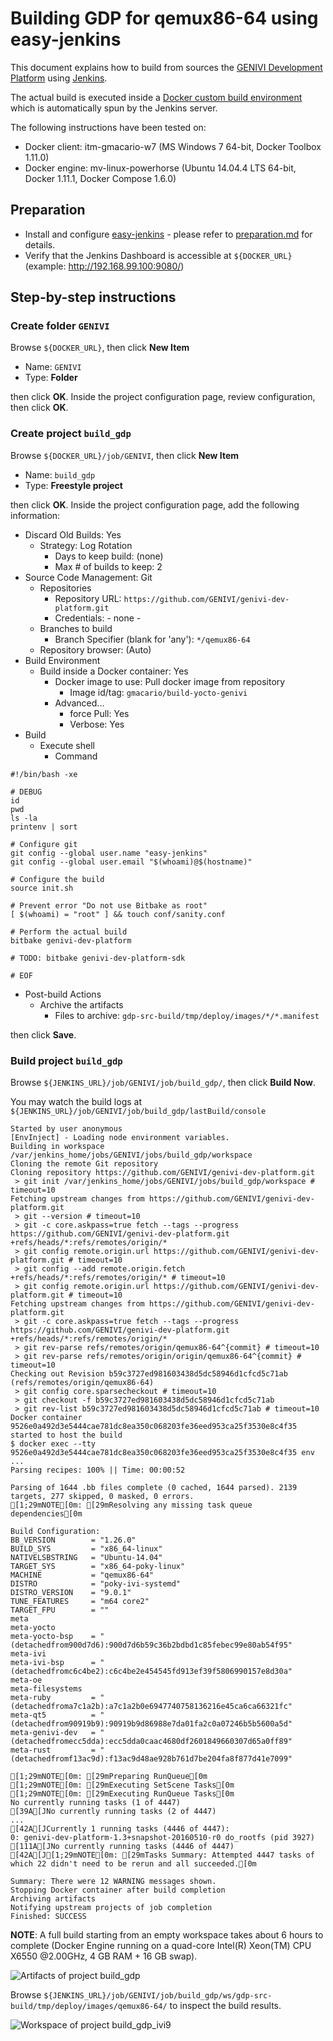 # Building GDP for qemux86-64 using easy-jenkins

<!-- (2016-05-10 11:00 CEST) -->

This document explains how to build from sources the [GENIVI Development Platform](https://at.projects.genivi.org/wiki/x/aoCw) using [Jenkins](https://jenkins.io/).

The actual build is executed inside a [Docker custom build environment](https://wiki.jenkins-ci.org/display/JENKINS/CloudBees+Docker+Custom+Build+Environment+Plugin) which is automatically spun by the Jenkins server.

The following instructions have been tested on:

* Docker client: itm-gmacario-w7 (MS Windows 7 64-bit, Docker Toolbox 1.11.0)
* Docker engine: mv-linux-powerhorse (Ubuntu 14.04.4 LTS 64-bit, Docker 1.11.1, Docker Compose 1.6.0)

## Preparation

* Install and configure [easy-jenkins](https://github.com/gmacario/easy-jenkins) - please refer to [preparation.md](https://github.com/gmacario/easy-jenkins/blob/master/docs/preparation.md) for details.
* Verify that the Jenkins Dashboard is accessible at `${DOCKER_URL}` (example: http://192.168.99.100:9080/)

## Step-by-step instructions

### Create folder `GENIVI`

Browse `${DOCKER_URL}`, then click **New Item**

* Name: `GENIVI`
* Type: **Folder**

then click **OK**. Inside the project configuration page, review configuration, then click **OK**.

### Create project `build_gdp`

<!-- (2016-05-10 11:05 CEST) -->

Browse `${DOCKER_URL}/job/GENIVI`, then click **New Item**

* Name: `build_gdp`
* Type: **Freestyle project**

then click **OK**. Inside the project configuration page, add the following information:

* Discard Old Builds: Yes
  - Strategy: Log Rotation
    - Days to keep build: (none)
    - Max # of builds to keep: 2
* Source Code Management: Git
  - Repositories
    - Repository URL: `https://github.com/GENIVI/genivi-dev-platform.git`
    - Credentials: - none -
  - Branches to build
    - Branch Specifier (blank for 'any'): `*/qemux86-64`
  - Repository browser: (Auto)
* Build Environment
  - Build inside a Docker container: Yes
    - Docker image to use: Pull docker image from repository
      - Image id/tag: `gmacario/build-yocto-genivi`
    - Advanced...
      - force Pull: Yes
      - Verbose: Yes
* Build
  - Execute shell
    - Command

```
#!/bin/bash -xe

# DEBUG
id
pwd
ls -la
printenv | sort

# Configure git
git config --global user.name "easy-jenkins"
git config --global user.email "$(whoami)@$(hostname)"

# Configure the build
source init.sh

# Prevent error "Do not use Bitbake as root"
[ $(whoami) = "root" ] && touch conf/sanity.conf

# Perform the actual build
bitbake genivi-dev-platform

# TODO: bitbake genivi-dev-platform-sdk

# EOF
```

* Post-build Actions
  - Archive the artifacts
    - Files to archive: `gdp-src-build/tmp/deploy/images/*/*.manifest`

then click **Save**.

### Build project `build_gdp`

Browse `${JENKINS_URL}/job/GENIVI/job/build_gdp/`, then click **Build Now**.

You may watch the build logs at `${JENKINS_URL}/job/GENIVI/job/build_gdp/lastBuild/console`

<!-- (2016-05-10 11:18 CEST) http://mv-linux-powerhorse.solarma.it:9080/job/GENIVI/job/build_gdp/3/console -->

```
Started by user anonymous
[EnvInject] - Loading node environment variables.
Building in workspace /var/jenkins_home/jobs/GENIVI/jobs/build_gdp/workspace
Cloning the remote Git repository
Cloning repository https://github.com/GENIVI/genivi-dev-platform.git
 > git init /var/jenkins_home/jobs/GENIVI/jobs/build_gdp/workspace # timeout=10
Fetching upstream changes from https://github.com/GENIVI/genivi-dev-platform.git
 > git --version # timeout=10
 > git -c core.askpass=true fetch --tags --progress https://github.com/GENIVI/genivi-dev-platform.git +refs/heads/*:refs/remotes/origin/*
 > git config remote.origin.url https://github.com/GENIVI/genivi-dev-platform.git # timeout=10
 > git config --add remote.origin.fetch +refs/heads/*:refs/remotes/origin/* # timeout=10
 > git config remote.origin.url https://github.com/GENIVI/genivi-dev-platform.git # timeout=10
Fetching upstream changes from https://github.com/GENIVI/genivi-dev-platform.git
 > git -c core.askpass=true fetch --tags --progress https://github.com/GENIVI/genivi-dev-platform.git +refs/heads/*:refs/remotes/origin/*
 > git rev-parse refs/remotes/origin/qemux86-64^{commit} # timeout=10
 > git rev-parse refs/remotes/origin/origin/qemux86-64^{commit} # timeout=10
Checking out Revision b59c3727ed981603438d5dc58946d1cfcd5c71ab (refs/remotes/origin/qemux86-64)
 > git config core.sparsecheckout # timeout=10
 > git checkout -f b59c3727ed981603438d5dc58946d1cfcd5c71ab
 > git rev-list b59c3727ed981603438d5dc58946d1cfcd5c71ab # timeout=10
Docker container 9526e0a492d3e5444cae781dc8ea350c068203fe36eed953ca25f3530e8c4f35 started to host the build
$ docker exec --tty 9526e0a492d3e5444cae781dc8ea350c068203fe36eed953ca25f3530e8c4f35 env
...
Parsing recipes: 100% || Time: 00:00:52

Parsing of 1644 .bb files complete (0 cached, 1644 parsed). 2139 targets, 277 skipped, 0 masked, 0 errors.
[1;29mNOTE[0m: [29mResolving any missing task queue dependencies[0m

Build Configuration:
BB_VERSION        = "1.26.0"
BUILD_SYS         = "x86_64-linux"
NATIVELSBSTRING   = "Ubuntu-14.04"
TARGET_SYS        = "x86_64-poky-linux"
MACHINE           = "qemux86-64"
DISTRO            = "poky-ivi-systemd"
DISTRO_VERSION    = "9.0.1"
TUNE_FEATURES     = "m64 core2"
TARGET_FPU        = ""
meta              
meta-yocto        
meta-yocto-bsp    = "(detachedfrom900d7d6):900d7d6b59c36b2bdbd1c85febec99e80ab54f95"
meta-ivi          
meta-ivi-bsp      = "(detachedfromc6c4be2):c6c4be2e454545fd913ef39f5806990157e8d30a"
meta-oe           
meta-filesystems  
meta-ruby         = "(detachedfroma7c1a2b):a7c1a2b0e6947740758136216e45ca6ca66321fc"
meta-qt5          = "(detachedfrom90919b9):90919b9d86988e7da01fa2c0a07246b5b5600a5d"
meta-genivi-dev   = "(detachedfromecc5dda):ecc5dda0caac4680df2601849660307d65a0ff89"
meta-rust         = "(detachedfromf13ac9d):f13ac9d48ae928b761d7be204fa8f877d41e7099"

[1;29mNOTE[0m: [29mPreparing RunQueue[0m
[1;29mNOTE[0m: [29mExecuting SetScene Tasks[0m
[1;29mNOTE[0m: [29mExecuting RunQueue Tasks[0m
No currently running tasks (1 of 4447)
[39A[JNo currently running tasks (2 of 4447)
...
[42A[JCurrently 1 running tasks (4446 of 4447):
0: genivi-dev-platform-1.3+snapshot-20160510-r0 do_rootfs (pid 3927)
[111A[JNo currently running tasks (4446 of 4447)
[42A[J[1;29mNOTE[0m: [29mTasks Summary: Attempted 4447 tasks of which 22 didn't need to be rerun and all succeeded.[0m

Summary: There were 12 WARNING messages shown.
Stopping Docker container after build completion
Archiving artifacts
Notifying upstream projects of job completion
Finished: SUCCESS
```

**NOTE**: A full build starting from an empty workspace takes about 6 hours to complete (Docker Engine running on a quad-core Intel(R) Xeon(TM) CPU X6550 @2.00GHz, 4 GB RAM + 16 GB swap).

![Artifacts of project build_gdp](images/capture-20160510-1711.png)

Browse `${JENKINS_URL}/job/GENIVI/job/build_gdp/ws/gdp-src-build/tmp/deploy/images/qemux86-64/` to inspect the build results.

![Workspace of project build_gdp_ivi9](images/capture-20160510-1712.png)

<!-- EOF -->
